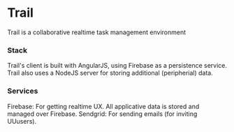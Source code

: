 # Trail
Trail is a collaborative realtime task management environment

### Stack
Trail's client is built with AngularJS, using Firebase as a persistence service. 
Trail also uses a NodeJS server for storing additional (peripherial) data.

### Services
Firebase: For getting realtime UX. All applicative data is stored and managed over Firebase.
Sendgrid: For sending emails (for inviting UUusers).
